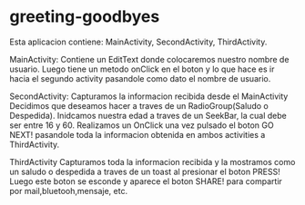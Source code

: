 # greeting-goodbyes

Esta aplicacion contiene: MainActivity, SecondActivity, ThirdActivity.

MainActivity: Contiene un EditText donde colocaremos nuestro nombre de usuario. 
Luego tiene un metodo onClick en el boton y lo que hace es ir hacia el segundo activity pasandole como dato el nombre de usuario.

SecondActivity: 
Capturamos la informacion recibida desde el MainActivity
Decidimos que deseamos hacer a traves de un RadioGroup(Saludo o Despedida).
Inidcamos nuestra edad a traves de un SeekBar, la cual debe ser entre 16 y 60.
Realizamos un OnClick una vez pulsado el boton GO NEXT! pasandole toda la informacion obtenida en ambos activities a ThirdActivity.

ThirdActivity
Capturamos toda la informacion recibida y la mostramos como un saludo o despedida a traves de un toast al presionar el boton PRESS!
Luego este boton se esconde y aparece el boton SHARE! para compartir por mail,bluetooh,mensaje, etc.
